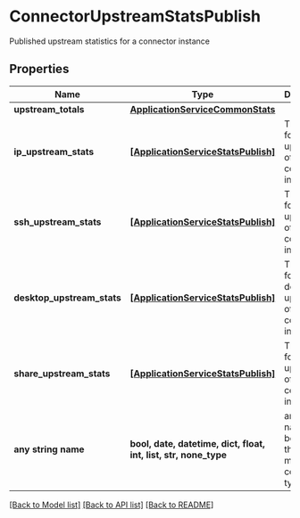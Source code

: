 # ConnectorUpstreamStatsPublish

Published upstream statistics for a connector instance

## Properties
Name | Type | Description | Notes
------------ | ------------- | ------------- | -------------
**upstream_totals** | [**ApplicationServiceCommonStats**](ApplicationServiceCommonStats.md) |  | 
**ip_upstream_stats** | [**[ApplicationServiceStatsPublish]**](ApplicationServiceStatsPublish.md) | The stats for all ip upstreams of a connector instance.  | 
**ssh_upstream_stats** | [**[ApplicationServiceStatsPublish]**](ApplicationServiceStatsPublish.md) | The stats for all ssh upstreams of a connector instance.  | 
**desktop_upstream_stats** | [**[ApplicationServiceStatsPublish]**](ApplicationServiceStatsPublish.md) | The stats for all desktop upstreams of a connector instance.  | 
**share_upstream_stats** | [**[ApplicationServiceStatsPublish]**](ApplicationServiceStatsPublish.md) | The stats for all share upstreams of a connector instance.  | 
**any string name** | **bool, date, datetime, dict, float, int, list, str, none_type** | any string name can be used but the value must be the correct type | [optional]

[[Back to Model list]](../README.md#documentation-for-models) [[Back to API list]](../README.md#documentation-for-api-endpoints) [[Back to README]](../README.md)


